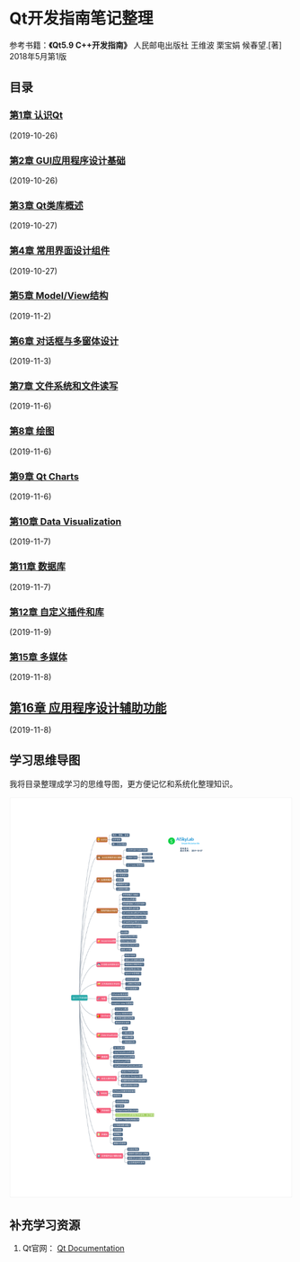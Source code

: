 # Qt开发指南笔记整理

参考书籍：**《Qt5.9 C++开发指南》** 人民邮电出版社    王维波 栗宝娟 候春望.[著] 2018年5月第1版

## 目录  

### [第1章 认识Qt](ch1.md)

(2019-10-26)

### [第2章 GUI应用程序设计基础](ch2.md)

(2019-10-26)

### [第3章  Qt类库概述](ch3.md)

(2019-10-27)

### [第4章  常用界面设计组件](ch4.md)

(2019-10-27)

### [第5章  Model/View结构](ch5.md)

(2019-11-2)

### [第6章 对话框与多窗体设计](ch6.md)

(2019-11-3)

### [第7章 文件系统和文件读写](ch7.md)

(2019-11-6)

### [第8章 绘图](ch8.md)

(2019-11-6)

### [第9章 Qt Charts](ch9.md)

(2019-11-6)

### [第10章 Data Visualization](ch10.md)

(2019-11-7)

### [第11章 数据库](ch11.md)

(2019-11-7)

### [第12章 自定义插件和库](ch12.md)

(2019-11-9)

### [第15章 多媒体](ch15.md)

(2019-11-8)

## [第16章 应用程序设计辅助功能](ch16.md)

(2019-11-8)

## 学习思维导图

我将目录整理成学习的思维导图，更方便记忆和系统化整理知识。

[![Qt学习思维导图](../../img/Qt/Qt_CppDevlopGuide.svg)](../../img/Qt/Qt_CppDevlopGuide.svg)

## 补充学习资源

1. Qt官网： [Qt Documentation](https://doc.qt.io/qt-5/index.html#)
